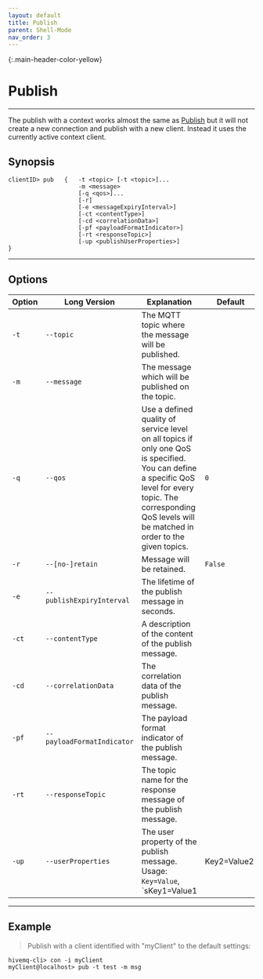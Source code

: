 ```yaml
---
layout: default
title: Publish
parent: Shell-Mode
nav_order: 3
---
```


{:.main-header-color-yellow}
# Publish
***

The publish with a context works almost the same as [Publish](/docs/03_publish) but it will not create a new connection and publish with a new client.
Instead it uses the currently active context client.

## Synopsis

```
clientID> pub   {   -t <topic> [-t <topic>]...
                    -m <message>
                    [-q <qos>]...
                    [-r]
                    [-e <messageExpiryInterval>]
                    [-ct <contentType>]
                    [-cd <correlationData>]
                    [-pf <payloadFormatIndicator>]
                    [-rt <responseTopic>]
                    [-up <publishUserProperties>]
}
```

***

## Options

|Option   |Long Version    | Explanation                                         | Default|
|---------|----------------|-----------------------------------------------------|---------|
| ``-t``   | ``--topic``| The MQTT topic where the message will be published. |
| ``-m``| ``--message`` | The message which will be published on the topic. |
| ``-q`` | ``--qos`` | Use a defined quality of service level on all topics if only one QoS is specified.<br> You can define a specific QoS level for every topic. The corresponding QoS levels will be matched in order to the given topics. | ``0``
| ``-r``| ``--[no-]retain`` | Message will be retained. | ``False``
| ``-e`` | ``--publishExpiryInterval`` | The lifetime of the publish message in seconds. |
| ``-ct`` | ``--contentType`` | A description of the content of the publish message. |
| ``-cd`` | ``--correlationData`` | The correlation data of the publish message. |
| ``-pf`` | ``--payloadFormatIndicator`` | The payload format indicator of the publish message. |
| ``-rt`` | ``--responseTopic`` | The topic name for the response message of the publish message. |
| ``-up`` | ``--userProperties``  | The user property of the publish message. Usage: `Key=Value`, `sKey1=Value1|Key2=Value2` |

***

## Example

> Publish with a client identified with "myClient" to the default settings:

```
hivemq-cli> con -i myClient
myClient@localhost> pub -t test -m msg
```